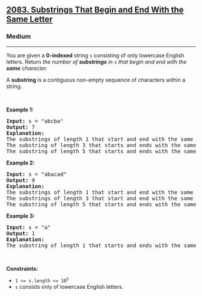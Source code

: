 <h2><a href="https://leetcode.com/problems/substrings-that-begin-and-end-with-the-same-letter/">2083. Substrings That Begin and End With the Same Letter</a></h2><h3>Medium</h3><hr><div style="user-select: auto;"><p style="user-select: auto;">You are given a <strong style="user-select: auto;">0-indexed</strong> string <code style="user-select: auto;">s</code> consisting of only lowercase English letters. Return <em style="user-select: auto;">the number of <strong style="user-select: auto;">substrings</strong> in </em><code style="user-select: auto;">s</code> <em style="user-select: auto;">that begin and end with the <strong style="user-select: auto;">same</strong> character.</em></p>

<p style="user-select: auto;">A <strong style="user-select: auto;">substring</strong> is a contiguous non-empty sequence of characters within a string.</p>

<p style="user-select: auto;">&nbsp;</p>
<p style="user-select: auto;"><strong style="user-select: auto;">Example 1:</strong></p>

<pre style="user-select: auto;"><strong style="user-select: auto;">Input:</strong> s = "abcba"
<strong style="user-select: auto;">Output:</strong> 7
<strong style="user-select: auto;">Explanation:</strong>
The substrings of length 1 that start and end with the same letter are: "a", "b", "c", "b", and "a".
The substring of length 3 that starts and ends with the same letter is: "bcb".
The substring of length 5 that starts and ends with the same letter is: "abcba".
</pre>

<p style="user-select: auto;"><strong style="user-select: auto;">Example 2:</strong></p>

<pre style="user-select: auto;"><strong style="user-select: auto;">Input:</strong> s = "abacad"
<strong style="user-select: auto;">Output:</strong> 9
<strong style="user-select: auto;">Explanation:</strong>
The substrings of length 1 that start and end with the same letter are: "a", "b", "a", "c", "a", and "d".
The substrings of length 3 that start and end with the same letter are: "aba" and "aca".
The substring of length 5 that starts and ends with the same letter is: "abaca".
</pre>

<p style="user-select: auto;"><strong style="user-select: auto;">Example 3:</strong></p>

<pre style="user-select: auto;"><strong style="user-select: auto;">Input:</strong> s = "a"
<strong style="user-select: auto;">Output:</strong> 1
<strong style="user-select: auto;">Explanation:</strong>
The substring of length 1 that starts and ends with the same letter is: "a".
</pre>

<p style="user-select: auto;">&nbsp;</p>
<p style="user-select: auto;"><strong style="user-select: auto;">Constraints:</strong></p>

<ul style="user-select: auto;">
	<li style="user-select: auto;"><code style="user-select: auto;">1 &lt;= s.length &lt;= 10<sup style="user-select: auto;">5</sup></code></li>
	<li style="user-select: auto;"><code style="user-select: auto;">s</code> consists only of lowercase English letters.</li>
</ul>
</div>